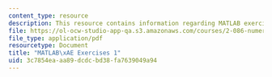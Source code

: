 ```yaml
---
content_type: resource
description: This resource contains information regarding MATLAB exercises 1.
file: https://ol-ocw-studio-app-qa.s3.amazonaws.com/courses/2-086-numerical-computation-for-mechanical-engineers-fall-2012/3c7854eaaa89dcdcbd38fa7639049a94_MIT2_086F12_matlab_ex1.pdf
file_type: application/pdf
resourcetype: Document
title: "MATLAB\xAE Exercises 1"
uid: 3c7854ea-aa89-dcdc-bd38-fa7639049a94
---
```

